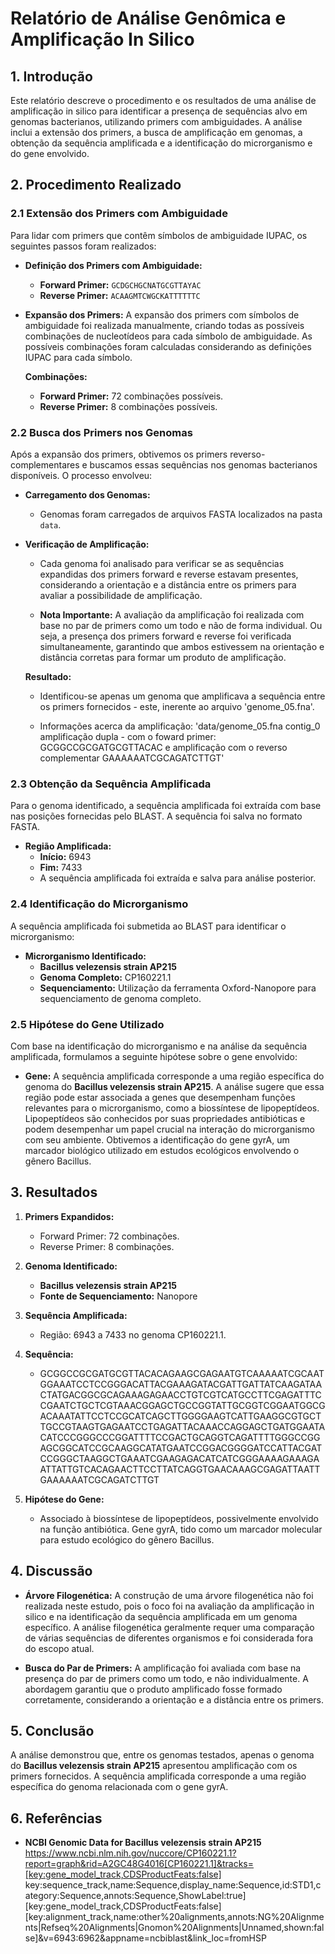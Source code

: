# Relatório de Análise Genômica e Amplificação In Silico

## 1. Introdução

Este relatório descreve o procedimento e os resultados de uma análise de amplificação in silico para identificar a presença de sequências alvo em genomas bacterianos, utilizando primers com ambiguidades. A análise inclui a extensão dos primers, a busca de amplificação em genomas, a obtenção da sequência amplificada e a identificação do microrganismo e do gene envolvido.

## 2. Procedimento Realizado

### 2.1 Extensão dos Primers com Ambiguidade

Para lidar com primers que contêm símbolos de ambiguidade IUPAC, os seguintes passos foram realizados:

- **Definição dos Primers com Ambiguidade:**
  - **Forward Primer:** `GCDGCHGCNATGCGTTAYAC`
  - **Reverse Primer:** `ACAAGMTCWGCKATTTTTTC`
                

- **Expansão dos Primers:**
  A expansão dos primers com símbolos de ambiguidade foi realizada manualmente, criando todas as possíveis combinações de nucleotídeos para cada símbolo de ambiguidade. As possíveis combinações foram calculadas considerando as definições IUPAC para cada símbolo.

  **Combinações:**

  - **Forward Primer:** 72 combinações possíveis.
  - **Reverse Primer:** 8 combinações possíveis.

### 2.2 Busca dos Primers nos Genomas

Após a expansão dos primers, obtivemos os primers reverso-complementares e buscamos essas sequências nos genomas bacterianos disponíveis. O processo envolveu:

- **Carregamento dos Genomas:**
  - Genomas foram carregados de arquivos FASTA localizados na pasta `data`.

- **Verificação de Amplificação:**
  - Cada genoma foi analisado para verificar se as sequências expandidas dos primers forward e reverse estavam presentes, considerando a orientação e a distância entre os primers para avaliar a possibilidade de amplificação.

  - **Nota Importante:** A avaliação da amplificação foi realizada com base no par de primers como um todo e não de forma individual. Ou seja, a presença dos primers forward e reverse foi verificada simultaneamente, garantindo que ambos estivessem na orientação e distância corretas para formar um produto de amplificação.

  **Resultado:**
  - Identificou-se apenas um genoma que amplificava a sequência entre os primers fornecidos - este, inerente ao arquivo 'genome_05.fna'.
 
  - Informações acerca da amplificação: 'data/genome_05.fna contig_0 amplificação dupla -  com o foward primer: GCGGCCGCGATGCGTTACAC e    amplificação com o reverso complementar GAAAAAATCGCAGATCTTGT'

### 2.3 Obtenção da Sequência Amplificada

Para o genoma identificado, a sequência amplificada foi extraída com base nas posições fornecidas pelo BLAST. A sequência foi salva no formato FASTA.

- **Região Amplificada:**
  - **Início:** 6943
  - **Fim:** 7433
  - A sequência amplificada foi extraída e salva para análise posterior.

### 2.4 Identificação do Microrganismo

A sequência amplificada foi submetida ao BLAST para identificar o microrganismo:

- **Microrganismo Identificado:**
  - **Bacillus velezensis strain AP215**
  - **Genoma Completo:** CP160221.1
  - **Sequenciamento:** Utilização da ferramenta Oxford-Nanopore para sequenciamento de genoma completo.

### 2.5 Hipótese do Gene Utilizado

Com base na identificação do microrganismo e na análise da sequência amplificada, formulamos a seguinte hipótese sobre o gene envolvido:

- **Gene:**
  A sequência amplificada corresponde a uma região específica do genoma do **Bacillus velezensis strain AP215**. A análise sugere que essa região pode estar associada a genes que desempenham funções relevantes para o microrganismo, como a biossíntese de lipopeptídeos. Lipopeptídeos são conhecidos por suas propriedades antibióticas e podem desempenhar um papel crucial na interação do microrganismo com seu ambiente. Obtivemos a identificação do gene gyrA, um marcador biológico utilizado em estudos ecológicos envolvendo o gênero Bacillus.

## 3. Resultados

1. **Primers Expandidos:**
   - Forward Primer: 72 combinações.
   - Reverse Primer: 8 combinações.

2. **Genoma Identificado:**
   - **Bacillus velezensis strain AP215**
   - **Fonte de Sequenciamento:** Nanopore

3. **Sequência Amplificada:**
   - Região: 6943 a 7433 no genoma CP160221.1.

4. **Sequência:**
   - GCGGCCGCGATGCGTTACACAGAAGCGAGAATGTCAAAAATCGCAATGGAAATCCTCCGGGACATTACGAAAGATACGATTGATTATCAAGATAACTATGACGGCGCAGAAAGAGAACCTGTCGTCATGCCTTCGAGATTTCCGAATCTGCTCGTAAACGGAGCTGCCGGTATTGCGGTCGGAATGGCGACAAATATTCCTCCGCATCAGCTTGGGGAAGTCATTGAAGGCGTGCTTGCCGTAAGTGAGAATCCTGAGATTACAAACCAGGAGCTGATGGAATACATCCCGGGCCCGGATTTTCCGACTGCAGGTCAGATTTTGGGCCGGAGCGGCATCCGCAAGGCATATGAATCCGGACGGGGATCCATTACGATCCGGGCTAAGGCTGAAATCGAAGAGACATCATCGGGAAAAGAAAGAATTATTGTCACAGAACTTCCTTATCAGGTGAACAAAGCGAGATTAATTGAAAAAATCGCAGATCTTGT

5. **Hipótese do Gene:**
   - Associado à biossíntese de lipopeptídeos, possivelmente envolvido na função antibiótica.  Gene gyrA, tido como um marcador molecular para estudo ecológico do gênero Bacillus.

## 4. Discussão

- **Árvore Filogenética:** A construção de uma árvore filogenética não foi realizada neste estudo, pois o foco foi na avaliação da amplificação in silico e na identificação da sequência amplificada em um genoma específico. A análise filogenética geralmente requer uma comparação de várias sequências de diferentes organismos e foi considerada fora do escopo atual.

- **Busca do Par de Primers:** A amplificação foi avaliada com base na presença do par de primers como um todo, e não individualmente. A abordagem garantiu que o produto amplificado fosse formado corretamente, considerando a orientação e a distância entre os primers.

## 5. Conclusão

A análise demonstrou que, entre os genomas testados, apenas o genoma do **Bacillus velezensis strain AP215** apresentou amplificação com os primers fornecidos. A sequência amplificada corresponde a uma região específica do genoma relacionada com o gene gyrA.

## 6. Referências

- **NCBI Genomic Data for Bacillus velezensis strain AP215**
    https://www.ncbi.nlm.nih.gov/nuccore/CP160221.1?report=graph&rid=A2GC48G4016[CP160221.1]&tracks=[key:gene_model_track,CDSProductFeats:false] key:sequence_track,name:Sequence,display_name:Sequence,id:STD1,category:Sequence,annots:Sequence,ShowLabel:true][key:gene_model_track,CDSProductFeats:false][key:alignment_track,name:other%20alignments,annots:NG%20Alignments|Refseq%20Alignments|Gnomon%20Alignments|Unnamed,shown:false]&v=6943:6962&appname=ncbiblast&link_loc=fromHSP